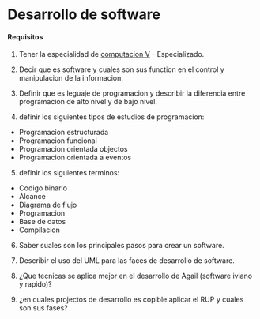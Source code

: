 # Desarrollo de software

#### Requisitos
1. Tener la especialidad de [computacion V](#) - Especializado.

2. Decir que es software y cuales son sus function en el control y manipulacion de la informacion.

3. Definir que es leguaje de programacion y describir la diferencia entre programacion de alto nivel y de bajo nivel.

4. definir los siguientes tipos de estudios de programacion:

  - Programacion estructurada
  - Programacion funcional
  - Programacion orientada objectos
  - Programacion orientada a eventos

5. definir los siguientes terminos:

  - Codigo binario
  - Alcance
  - Diagrama de flujo
  - Programacion
  - Base de datos
  - Compilacion

6. Saber suales son los principales pasos para crear un software.

7. Describir el uso del UML para las faces de desarrollo de software.

8. ¿Que tecnicas se aplica mejor en el desarrollo de Agail (software iviano y rapido)?

9. ¿en cuales projectos de desarrollo es copible aplicar el RUP y cuales son sus fases?
